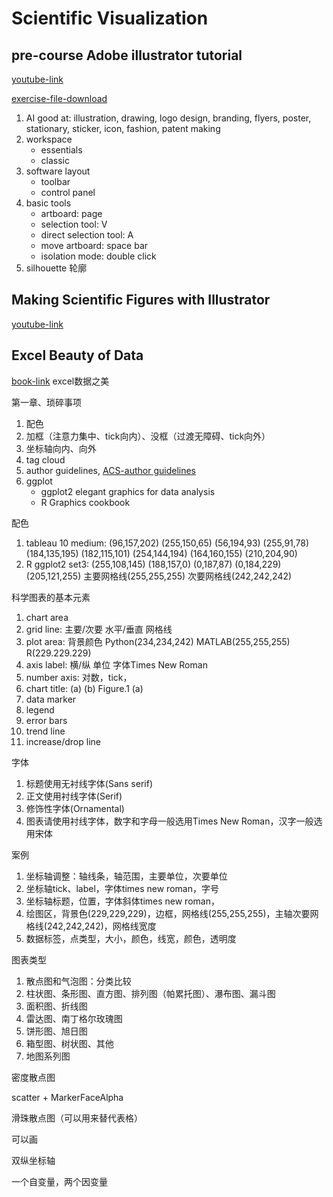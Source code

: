 # Scientific Visualization

## pre-course Adobe illustrator tutorial

[youtube-link](https://youtu.be/r9gaPGQ1EG0)

[exercise-file-download](https://bringyourownlaptop.com/youtube/illustrator-essentials-for-beginners)

1. AI good at: illustration, drawing, logo design, branding, flyers, poster, stationary, sticker, icon, fashion, patent making
2. workspace
   * essentials
   * classic
3. software layout
   * toolbar
   * control panel
4. basic tools
   * artboard: page
   * selection tool: V
   * direct selection tool: A
   * move artboard: space bar
   * isolation mode: double click
5. silhouette 轮廓

## Making Scientific Figures with Illustrator

[youtube-link](https://youtube.com/playlist?list=PLRCLlYmhDNMyTLhQCtlPryR_6odf6tBBF)

## Excel Beauty of Data

[book-link](https://book.douban.com/subject/26883742/) excel数据之美

第一章、琐碎事项

1. 配色
2. 加框（注意力集中、tick向内）、没框（过渡无障碍、tick向外）
3. 坐标轴向内、向外
4. tag cloud
5. author guidelines, [ACS-author guidelines](https://publish.acs.org/publish/author_guidelines?coden=jacsat)
6. ggplot
   * ggplot2 elegant graphics for data analysis
   * R Graphics cookbook

配色

1. tableau 10 medium: (96,157,202) (255,150,65) (56,194,93) (255,91,78) (184,135,195) (182,115,101) (254,144,194) (164,160,155) (210,204,90)
2. R ggplot2 set3: (255,108,145) (188,157,0) (0,187,87) (0,184,229) (205,121,255) 主要网格线(255,255,255) 次要网格线(242,242,242)

科学图表的基本元素

1. chart area
2. grid line: 主要/次要 水平/垂直 网格线
3. plot area: 背景颜色 Python(234,234,242) MATLAB(255,255,255) R(229.229.229)
4. axis label: 横/纵 单位 字体Times New Roman
5. number axis: 对数，tick，
6. chart title: (a) (b) Figure.1 (a)
7. data marker
8. legend
9. error bars
10. trend line
11. increase/drop line

字体

1. 标题使用无衬线字体(Sans serif)
2. 正文使用衬线字体(Serif)
3. 修饰性字体(Ornamental)
4. 图表请使用衬线字体，数字和字母一般选用Times New Roman，汉字一般选用宋体

案例

1. 坐标轴调整：轴线条，轴范围，主要单位，次要单位
2. 坐标轴tick、label，字体times new roman，字号
3. 坐标轴标题，位置，字体斜体times new roman，
4. 绘图区，背景色(229,229,229)，边框，网格线(255,255,255)，主轴次要网格线(242,242,242)，网格线宽度
5. 数据标签，点类型，大小，颜色，线宽，颜色，透明度

图表类型

1. 散点图和气泡图：分类比较
2. 柱状图、条形图、直方图、排列图（帕累托图）、瀑布图、漏斗图
3. 面积图、折线图
4. 雷达图、南丁格尔玫瑰图
5. 饼形图、旭日图
6. 箱型图、树状图、其他
7. 地图系列图

密度散点图

scatter + MarkerFaceAlpha

滑珠散点图（可以用来替代表格）

可以画

双纵坐标轴

一个自变量，两个因变量
